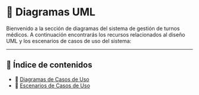# 📌 Diagramas UML

Bienvenido a la sección de diagramas del sistema de gestión de turnos médicos. A continuación encontrarás los recursos relacionados al diseño UML y los escenarios de casos de uso del sistema:

---

## 🔷 Índice de contenidos

- 📄 [Diagramas de Casos de Uso](./Diagrama-UML.pdf)
- 📝 [Escenarios de Casos de Uso](Escenarios%20de%20Casos%20De%20Uso.md)

